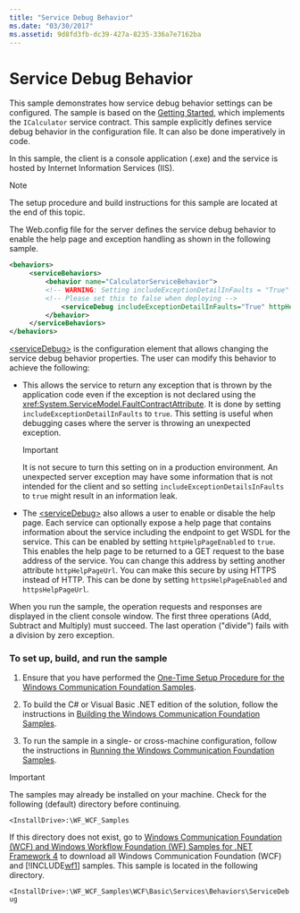 ```yaml
---
title: "Service Debug Behavior"
ms.date: "03/30/2017"
ms.assetid: 9d8fd3fb-dc39-427a-8235-336a7e7162ba
---
```

# Service Debug Behavior

This sample demonstrates how service debug behavior settings can be configured. The sample is based on the [Getting Started](getting-started-sample.md), which implements the `ICalculator` service contract. This sample explicitly defines service debug behavior in the configuration file. It can also be done imperatively in code.

In this sample, the client is a console application (.exe) and the service is hosted by Internet Information Services (IIS).

> [!NOTE]
> The setup procedure and build instructions for this sample are located at the end of this topic.

The Web.config file for the server defines the service debug behavior to enable the help page and exception handling as shown in the following sample.

```xml
<behaviors>
     <serviceBehaviors>
         <behavior name="CalculatorServiceBehavior">
         <!-- WARNING: Setting includeExceptionDetailInFaults = "True" could result in leaking secured server information to the client.-->
         <!-- Please set this to false when deploying -->
             <serviceDebug includeExceptionDetailInFaults="True" httpHelpPageEnabled="True"/>
         </behavior>
     </serviceBehaviors>
</behaviors>
```

[\<serviceDebug>](../../configure-apps/file-schema/wcf/servicedebug.md) is the configuration element that allows changing the service debug behavior properties. The user can modify this behavior to achieve the following:

- This allows the service to return any exception that is thrown by the application code even if the exception is not declared using the <xref:System.ServiceModel.FaultContractAttribute>. It is done by setting `includeExceptionDetailInFaults` to `true`. This setting is useful when debugging cases where the server is throwing an unexpected exception.

  > [!IMPORTANT]
  > It is not secure to turn this setting on in a production environment. An unexpected server exception may have some information that is not intended for the client and so setting `includeExceptionDetailsInFaults` to `true` might result in an information leak.

- The [\<serviceDebug>](../../configure-apps/file-schema/wcf/servicedebug.md) also allows a user to enable or disable the help page. Each service can optionally expose a help page that contains information about the service including the endpoint to get WSDL for the service. This can be enabled by setting `httpHelpPageEnabled` to `true`. This enables the help page to be returned to a GET request to the base address of the service. You can change this address by setting another attribute `httpHelpPageUrl`. You can make this secure by using HTTPS instead of HTTP. This can be done by setting `httpsHelpPageEnabled` and `httpsHelpPageUrl`.

When you run the sample, the operation requests and responses are displayed in the client console window. The first three operations (Add, Subtract and Multiply) must succeed. The last operation ("divide") fails with a division by zero exception.

### To set up, build, and run the sample

1. Ensure that you have performed the [One-Time Setup Procedure for the Windows Communication Foundation Samples](one-time-setup-procedure-for-the-wcf-samples.md).

2. To build the C# or Visual Basic .NET edition of the solution, follow the instructions in [Building the Windows Communication Foundation Samples](building-the-samples.md).

3. To run the sample in a single- or cross-machine configuration, follow the instructions in [Running the Windows Communication Foundation Samples](running-the-samples.md).

> [!IMPORTANT]
> The samples may already be installed on your machine. Check for the following (default) directory before continuing.
>
> `<InstallDrive>:\WF_WCF_Samples`
>
> If this directory does not exist, go to [Windows Communication Foundation (WCF) and Windows Workflow Foundation (WF) Samples for .NET Framework 4](https://www.microsoft.com/download/details.aspx?id=21459) to download all Windows Communication Foundation (WCF) and [!INCLUDE[wf1](../../../../includes/wf1-md.md)] samples. This sample is located in the following directory.
>
> `<InstallDrive>:\WF_WCF_Samples\WCF\Basic\Services\Behaviors\ServiceDebug`
